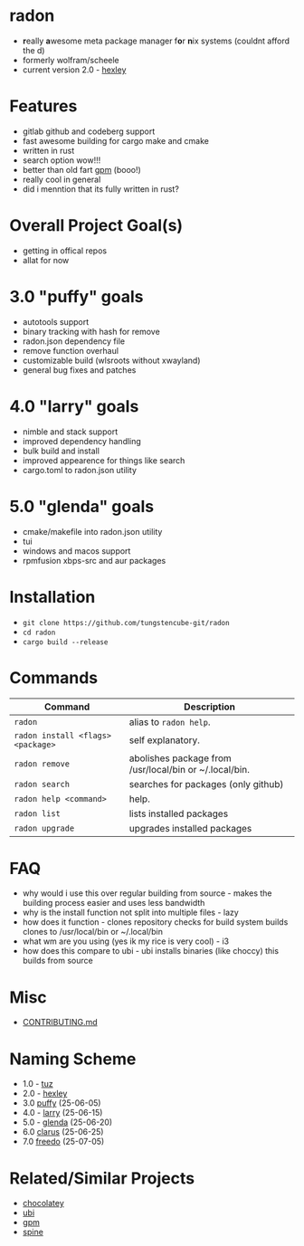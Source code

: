 # radon 
- **r**eally **a**wesome meta package manager f**o**r **n**ix systems (couldnt afford the d)
- formerly wolfram/scheele
- current version 2.0 - [hexley](http://www.hexley.com/)

# Features

- gitlab github and codeberg support
- fast awesome building for cargo make and cmake
- written in rust
- search option wow!!!
- better than old fart [gpm](https://github.com/aerys/gpm) (booo!)
- really cool in general
- did i menntion that its fully written in rust?

# Overall Project Goal(s)

- getting in offical repos
- allat for now

# 3.0 "puffy" goals

- autotools support
- binary tracking with hash for remove
- radon.json dependency file
- remove function overhaul
- customizable build (wlsroots without xwayland)
- general bug fixes and patches

# 4.0 "larry" goals

- nimble and stack support
- improved dependency handling
- bulk build and install
- improved appearence for things like search
- cargo.toml to radon.json utility

# 5.0 "glenda" goals

- cmake/makefile into radon.json utility
- tui
- windows and macos support
- rpmfusion xbps-src and aur packages

# Installation

- `git clone https://github.com/tungstencube-git/radon`
- `cd radon`
- `cargo build --release`

# Commands

| Command                           | Description                                                                                                |
| --------------------------------- | ---------------------------------------------------------------------------------------------------------- |
| `radon`                           | alias to `radon help`.                                                                                       |
| `radon install <flags> <package>` | self explanatory.                                                               |
| `radon remove`                    | abolishes package from /usr/local/bin or ~/.local/bin.                                                           |
| `radon search`                    | searches for packages (only github)                                                            |
| `radon help <command>`   | help.                                                                  |
| `radon list`             | lists installed packages
| `radon upgrade`          | upgrades installed packages

# FAQ 

- why would i use this over regular building from source - makes the building process easier and uses less bandwidth
- why is the install function not split into multiple files - lazy
- how does it function - clones repository checks for build system builds clones to /usr/local/bin or ~/.local/bin
- what wm are you using (yes ik my rice is very cool) - i3
- how does this compare to ubi - ubi installs binaries (like choccy) this builds from source

# Misc

- [CONTRIBUTING.md](CONTRIBUTING.md)
# Naming Scheme

- 1.0 - [tuz](https://en.wikipedia.org/wiki/Tux_(mascot)#Tuz_2009)
- 2.0 - [hexley](http://hexley.com)
- 3.0 [puffy](https://en.wikipedia.org/wiki/OpenBSD#Songs_and_artwork) (25-06-05)
- 4.0 - [larry](https://wiki.gentoo.org/wiki/Larry_the_cow) (25-06-15)
- 5.0 - [glenda](https://en.wikipedia.org/wiki/Plan_9_from_Bell_Labs) (25-06-20)
- 6.0 [clarus](https://en.wikipedia.org/wiki/Dogcow) (25-06-25)
- 7.0 [freedo](https://en.wikipedia.org/wiki/Linux-libre) (25-07-05)

# Related/Similar Projects

- [chocolatey](https://github.com/chocolatey/choco)
- [ubi](https://github.com/houseabsolute/ubi)
- [gpm](https://github.com/aerys/gpm)
- [spine](https://github.com/plyght/spine)

